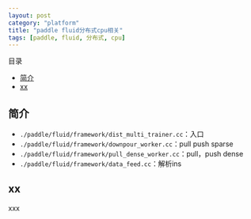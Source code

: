 ```yaml
---
layout: post
category: "platform"
title: "paddle fluid分布式cpu相关"
tags: [paddle, fluid, 分布式, cpu]
---
```


目录

<!-- TOC -->

- [简介](#%E7%AE%80%E4%BB%8B)
- [xx](#xx)

<!-- /TOC -->

## 简介

+ ```./paddle/fluid/framework/dist_multi_trainer.cc```：入口
+ ```./paddle/fluid/framework/downpour_worker.cc```：pull push sparse
+ ```./paddle/fluid/framework/pull_dense_worker.cc```：pull，push dense
+ ```./paddle/fluid/framework/data_feed.cc```：解析ins

## xx

xxx
